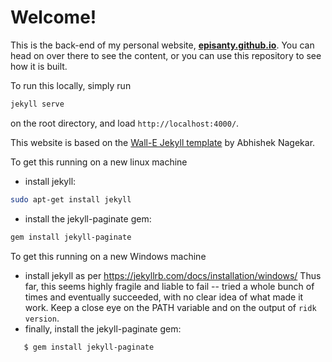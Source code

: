 # Welcome!

This is the back-end of my personal website, [**episanty.github.io**](https://episanty.github.io). You can head on over there to see the content, or you can use this repository to see how it is built.

To run this locally, simply run
```bash
jekyll serve
```
on the root directory, and load `http://localhost:4000/`.


This website is based on the [Wall-E Jekyll template](https://github.com/abhn/Wall-E) by Abhishek Nagekar.


To get this running on a new linux machine
 - install jekyll:
```bash
sudo apt-get install jekyll
```
 - install the jekyll-paginate gem:
```bash
gem install jekyll-paginate
```
To get this running on a new Windows machine
 - install jekyll as per 
   https://jekyllrb.com/docs/installation/windows/
   Thus far, this seems highly fragile and liable to fail -- tried a whole bunch of times and eventually succeeded, with no clear idea of what made it work. Keep a close eye on the PATH variable and on the output of `ridk version`.
 - finally, install the jekyll-paginate gem:
```bash
   $ gem install jekyll-paginate
```
